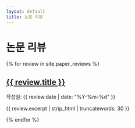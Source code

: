 ```yaml
---
layout: default
title: 논문 리뷰
---
```


<div class="paper-reviews-container">
  <h1 class="page-title">논문 리뷰</h1>

  <div class="reviews-grid">
    {% for review in site.paper_reviews %}
      <div class="review-card" data-url="{{ review.url | relative_url }}">
        <h2 class="review-title"><a href="{{ review.url | relative_url }}">{{ review.title }}</a></h2>
        <p class="review-date">작성일: {{ review.date | date: "%Y-%m-%d" }}</p>
        <p class="review-excerpt">{{ review.excerpt | strip_html | truncatewords: 30 }}</p>
      </div>
    {% endfor %}
  </div>
</div>

<script>
document.querySelectorAll('.review-card').forEach(function(card) {
  card.addEventListener('click', function(e) {
    if (!e.target.closest('a')) {
      window.location.href = this.getAttribute('data-url');
    }
  });
});
</script>